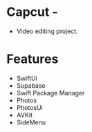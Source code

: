# Capcut -

* Video editing project.

# Features 

- SwiftUi 
- Supabase 
- Swift Package Manager
- Photos
- PhotosUi
- AVKit
- SideMenu